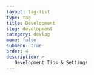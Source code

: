 ```yaml
---
layout: tag-list
type: tag
title: Development
slug: development
category: devlog
menu: false
submenu: true
order: 4
description: >
   Development Tips & Settings
---
```

